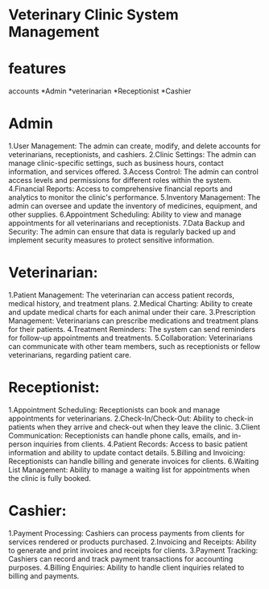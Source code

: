 # Veterinary Clinic System Management

# features
accounts
*Admin
*veterinarian
*Receptionist
*Cashier
# Admin
1.User Management: The admin can create, modify, and delete accounts for veterinarians, receptionists, and cashiers.
2.Clinic Settings: The admin can manage clinic-specific settings, such as business hours, contact information, and services offered.
3.Access Control: The admin can control access levels and permissions for different roles within the system.
4.Financial Reports: Access to comprehensive financial reports and analytics to monitor the clinic's performance.
5.Inventory Management: The admin can oversee and update the inventory of medicines, equipment, and other supplies.
6.Appointment Scheduling: Ability to view and manage appointments for all veterinarians and receptionists.
7.Data Backup and Security: The admin can ensure that data is regularly backed up and implement security measures to protect sensitive information.

# Veterinarian:

1.Patient Management: The veterinarian can access patient records, medical history, and treatment plans.
2.Medical Charting: Ability to create and update medical charts for each animal under their care.
3.Prescription Management: Veterinarians can prescribe medications and treatment plans for their patients.
4.Treatment Reminders: The system can send reminders for follow-up appointments and treatments.
5.Collaboration: Veterinarians can communicate with other team members, such as receptionists or fellow veterinarians, regarding patient care.

# Receptionist:

1.Appointment Scheduling: Receptionists can book and manage appointments for veterinarians.
2.Check-In/Check-Out: Ability to check-in patients when they arrive and check-out when they leave the clinic.
3.Client Communication: Receptionists can handle phone calls, emails, and in-person inquiries from clients.
4.Patient Records: Access to basic patient information and ability to update contact details.
5.Billing and Invoicing: Receptionists can handle billing and generate invoices for clients.
6.Waiting List Management: Ability to manage a waiting list for appointments when the clinic is fully booked.

# Cashier:

1.Payment Processing: Cashiers can process payments from clients for services rendered or products purchased.
2.Invoicing and Receipts: Ability to generate and print invoices and receipts for clients.
3.Payment Tracking: Cashiers can record and track payment transactions for accounting purposes.
4.Billing Enquiries: Ability to handle client inquiries related to billing and payments.
